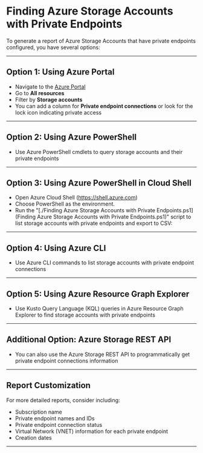 # Finding Azure Storage Accounts with Private Endpoints

To generate a report of Azure Storage Accounts that have private endpoints configured, you have several options:

---

## Option 1: Using Azure Portal
- Navigate to the [Azure Portal](https://portal.azure.com)
- Go to **All resources**
- Filter by **Storage accounts**
- You can add a column for **Private endpoint connections** or look for the lock icon indicating private access

---

## Option 2: Using Azure PowerShell
- Use Azure PowerShell cmdlets to query storage accounts and their private endpoints 

---

## Option 3: Using Azure PowerShell in Cloud Shell
- Open Azure Cloud Shell (https://shell.azure.com)
- Choose PowerShell as the environment.
- Run the "[./Finding Azure Storage Accounts with Private Endpoints.ps1](Finding Azure Storage Accounts with Private Endpoints.ps1)" script to list storage accounts with private endpoints and export to CSV:

---

## Option 4: Using Azure CLI
- Use Azure CLI commands to list storage accounts with private endpoint connections

---

## Option 5: Using Azure Resource Graph Explorer
- Use Kusto Query Language (KQL) queries in Azure Resource Graph Explorer to find storage accounts with private endpoints

---

## Additional Option: Azure Storage REST API
- You can also use the Azure Storage REST API to programmatically get private endpoint connections information

---

## Report Customization

For more detailed reports, consider including:

- Subscription name  
- Private endpoint names and IDs  
- Private endpoint connection status  
- Virtual Network (VNET) information for each private endpoint  
- Creation dates  

---
